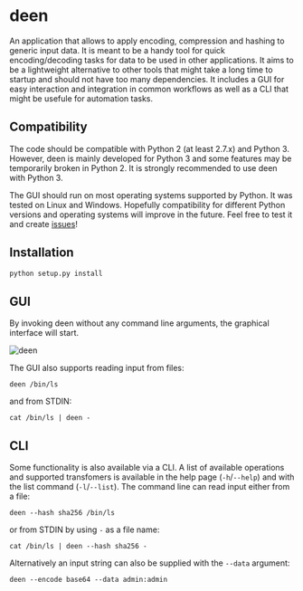 # deen

An application that allows to apply encoding, compression and hashing to generic input data. It is meant to be a handy tool for quick encoding/decoding tasks for data to be used in other applications. It aims to be a lightweight alternative to other tools that might take a long time to startup and should not have too many dependencies. It includes a GUI for easy interaction and integration in common workflows as well as a CLI that might be usefule for automation tasks.

## Compatibility

The code should be compatible with Python 2 (at least 2.7.x) and Python 3. However, deen is mainly developed for Python 3 and some features may be temporarily broken in Python 2. It is strongly recommended to use deen with Python 3.

The GUI should run on most operating systems supported by Python. It was tested on Linux and Windows. Hopefully compatibility for different Python versions and operating systems will improve in the future. Feel free to test it and create [issues](https://github.com/takeshixx/deen/issues)!

## Installation

```bash
python setup.py install
```

## GUI

By invoking deen without any command line arguments, the graphical interface will start.

![deen](https://i.imgur.com/cLT5wgE.png)

The GUI also supports reading input from files:

```
deen /bin/ls
```

and from STDIN:

```
cat /bin/ls | deen -
```

## CLI

Some functionality is also available via a CLI. A list of available operations and supported transfomers is available in the help page (`-h`/`--help`) and with the list command (`-l`/`--list`). The command line can read input either from a file:

```
deen --hash sha256 /bin/ls
```

or from STDIN by using `-` as a file name:

```
cat /bin/ls | deen --hash sha256 -
```

Alternatively an input string can also be supplied with the `--data` argument:

```
deen --encode base64 --data admin:admin
```

